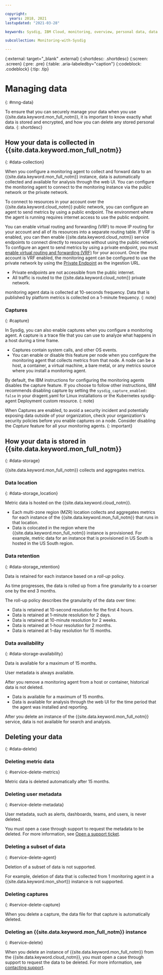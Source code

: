 ```yaml
---

copyright:
  years: 2018, 2021
lastupdated: "2021-03-28"

keywords: Sysdig, IBM Cloud, monitoring, overview, personal data, data deletion, PHI, data, data security, _service-name_

subcollection: Monitoring-with-Sysdig

---
```


{:external: target="_blank" .external}
{:shortdesc: .shortdesc}
{:screen: .screen}
{:pre: .pre}
{:table: .aria-labeledby="caption"}
{:codeblock: .codeblock}
{:tip: .tip}


# Managing data
{: #mng-data}

To ensure that you can securely manage your data when you use {{site.data.keyword.mon_full_notm}}, it is important to know exactly what data is stored and encrypted, and how you can delete any stored personal data.
{: shortdesc}


## How your data is collected in {{site.data.keyword.mon_full_notm}}
{: #data-collection}

When you configure a monitoring agent to collect and forward data to an {{site.data.keyword.mon_full_notm}} instance, data is automatically collected and available for analysis through the web UI. You can configure the monitoring agent to connect to the monitoring instance via the public network or the private network. 

To connect to resources in your account over the {{site.data.keyword.cloud_notm}} public network, you can configure an agent to send metrics by using a public endpoint. The environment where the agent is running requires internet access to use the public endpoint.

You can enable virtual routing and forwarding (VRF) to move IP routing for your account and all of its resources into a separate routing table. If VRF is enabled, you can then enable {{site.data.keyword.cloud_notm}} service endpoints to connect directly to resources without using the public network. To configure an agent to send metrics by using a private endpoint, you must [enable virtual routing and forwarding (VRF)](/docs/account?topic=account-vrf-service-endpoint) for your account. Once the account is VRF enabled, the monitoring agent can be configured to use the private network by using the [Private Endpoint](/docs/Monitoring-with-Sysdig?topic=Monitoring-with-Sysdig-endpoints#endpoints_ingestion) as the ingestion URL.
* Private endpoints are not accessible from the public internet. 
* All traffic is routed to the {{site.data.keyword.cloud_notm}} private network. 


monitoring agent data is collected at 10-seconds frequency. Data that is published by platform metrics is collected on a 1-minute frequency.
{: note}


### Captures
{: #capture}

In Sysdig, you can also enable captures when you configure a monitoring agent. A capture is a trace file that you can use to analyze what happens in a host during a time frame. 
* Captures contain system calls, and other OS events. 
* You can enable or disable this feature per node when you configure the monitoring agent that collects metrics from that node. A node can be a host, a container, a virtual machine, a bare metal, or any metrics source where you install a monitoring agent.

By default, the IBM instructions for configuring the monitoring agents disables the capture feature. If you choose to follow other instructions, IBM recommends disabling capture by setting the `sysdig_capture_enabled: false` in your dragent.yaml for Linux installations or the Kubernetes sysdig-agent Deployment custom resource.
{: note}

When Captures are enabled, to avoid a security incident and potentially exposing data outside of your organization, check your organization's security policies before you enable captures on a node. Consider disabling the *Capture* feature for all your monitoring agents.
{: important}



## How your data is stored in {{site.data.keyword.mon_full_notm}}
{: #data-storage}

{{site.data.keyword.mon_full_notm}} collects and aggregates metrics. 

### Data location
{: #data-storage_location}

Metric data is hosted on the {{site.data.keyword.cloud_notm}}.
* Each multi-zone region (MZR) location collects and aggregates metrics for each instance of the {{site.data.keyword.mon_full_notm}} that runs in that location.
* Data is colocated in the region where the {{site.data.keyword.mon_full_notm}} instance is provisioned. For example, metric data for an instance that is provisioned in US South is hosted in the US South region.


### Data retention
{: #data-storage_retention}

Data is retained for each instance based on a *roll-up* policy.

As time progresses, the data is rolled up from a fine granularity to a coarser one by the end 3 months.

The roll-up policy describes the granularity of the data over time:

* Data is retained at 10-second resolution for the first 4 hours.
* Data is retained at 1-minute resolution for 2 days.
* Data is retained at 10-minute resolution for 2 weeks.
* Data is retained at 1-hour resolution for 2 months.
* Data is retained at 1-day resolution for 15 months.



### Data availability
{: #data-storage-availability}

Data is available for a maximum of 15 months.

User metadata is always available.

After you remove a monitoring agent from a host or container, historical data is not deleted. 
* Data is available for a maximum of 15 months. 
* Data is available for analysis through the web UI for the time period that the agent was installed and reporting.

After you delete an instance of the {{site.data.keyword.mon_full_notm}} service, data is not available for search and analysis.



## Deleting your data
{: #data-delete}

### Deleting metric data
{: #service-delete-metrics}

Metric data is deleted automatically after 15 months. 

### Deleting user metadata
{: #service-delete-metadata}

User metadata, such as alerts, dashboards, teams, and users, is never deleted. 

You must open a case through support to request the metadata to be deleted. For more information, see [Open a support ticket](/docs/get-support?topic=get-support-open-case).


### Deleting a subset of data 
{: #service-delete-agent}

Deletion of a subset of data is not supported.

For example, deletion of data that is collected from 1 monitoring agent in a {{site.data.keyword.mon_short}} instance is not supported.


### Deleting captures
{: #service-delete-capture}

When you delete a capture, the data file for that capture is automatically deleted.


### Deleting an {{site.data.keyword.mon_full_notm}} instance
{: #service-delete}

When you delete an instance of {{site.data.keyword.mon_full_notm}} from the {{site.data.keyword.cloud_notm}}, you must open a case through support to request the data to be deleted. For more information, see [contacting support](/docs/Monitoring-with-Sysdig?topic=Monitoring-with-Sysdig-gettinghelp#gettinghelp).



